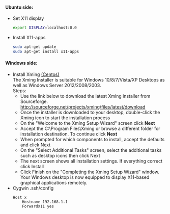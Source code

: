 #### Ubuntu side:
- Set X11 display
  ```bash
  export DISPLAY=localhost:0.0
  ```
- Install X11-apps
  ```bash
  sudo apt-get update
  sudo apt-get install x11-apps
  ```
#### Windows side: 
- Install Xming [(Centos)](https://wiki.centos.org/HowTos/Xming) <br/>
  The Xming Installer is suitable for Windows 10/8/7/Vista/XP Desktops as well as Windows Server 2012/2008/2003. <br/>
  Steps: 
    - Use the link below to download the latest Xming installer from Sourceforge. 
      http://sourceforge.net/projects/xming/files/latest/download
    - Once the installer is downloaded to your desktop, double-click the Xming icon to start the installation process
    - On the "Welcome to the Xming Setup Wizard" screen click **Next**
    - Accept the C:\Program Files\Xming or browse a different folder for installation destination. To continue click **Next** 
    - When prompted for which components to install, accept the defaults and click Next 
    - On the "Select Additional Tasks" screen, select the additional tasks such as desktop icons then click Next 
    - The next screen shows all installation settings. If everything correct click Install 
    - Click Finish on the "Completing the Xming Setup Wizard" window. 
  Your Windows desktop is now equipped to display X11-based graphical applications remotely. 
- Cygwin .ssh/config
  ```
  Host x
      Hostname 192.168.1.1
      ForwardX11 yes
  ```
